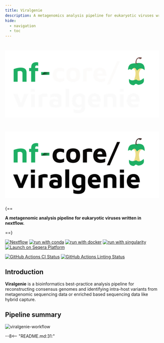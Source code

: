 ```yaml
---
title: Viralgenie
description: A metagenomics analysis pipeline for eukaryotic viruses written in nextflow
hide:
  - navigation
  - toc
---
```


# ![viralgenie](images/nf-core-viralgenie_logo_dark.png#only-dark)
# ![viralgenie](images/nf-core-viralgenie_logo_light.png#only-light)

{==

**A metagenomic analysis pipeline for eukaryotic viruses written in nextflow.**

==}

[![Nextflow](https://img.shields.io/badge/nextflow%20DSL2-%E2%89%A524.04.2-23aa62.svg)](https://www.nextflow.io/) [![run with conda](http://img.shields.io/badge/run%20with-conda-3EB049?labelColor=000000&logo=anaconda)](https://docs.conda.io/en/latest/) [![run with docker](https://img.shields.io/badge/run%20with-docker-0db7ed?labelColor=000000&logo=docker)](https://www.docker.com/) [![run with singularity](https://img.shields.io/badge/run%20with-singularity-1d355c.svg?labelColor=000000)](https://sylabs.io/docs/)
[![Launch on Seqera Platform](https://img.shields.io/badge/Launch%20%F0%9F%9A%80-Seqera%20Platform-%234256e7)](https://tower.nf/launch?pipeline=https://github.com/Joon-Klaps/viralgenie)

[![GitHub Actions CI Status](https://github.com/Joon-Klaps/viralgenie/actions/workflows/ci.yml/badge.svg)](https://github.com/Joon-Klaps/viralgenie/actions?query=workflow%3A%22nf-core+CI%22)
[![GitHub Actions Linting Status](https://github.com/Joon-Klaps/viralgenie/actions/workflows/linting.yml/badge.svg)](https://github.com/Joon-Klaps/viralgenie/actions?query=workflow%3A%22nf-core+linting%22)

<!-- [![Get help on Slack](http://img.shields.io/badge/slack-nf--core%20%23viralgenie-4A154B?labelColor=000000&logo=slack)](https://nfcore.slack.com/channels/viralgenie)-->

## Introduction

**Viralgenie** is a bioinformatics best-practice analysis pipeline for reconstructing consensus genomes and identifying intra-host variants from metagenomic sequencing data or enriched based sequencing data like hybrid capture.

## Pipeline summary

![viralgenie-workflow](images/metromap_style_pipeline_workflow_viralgenie.png)

--8<-- "README.md:31:"
